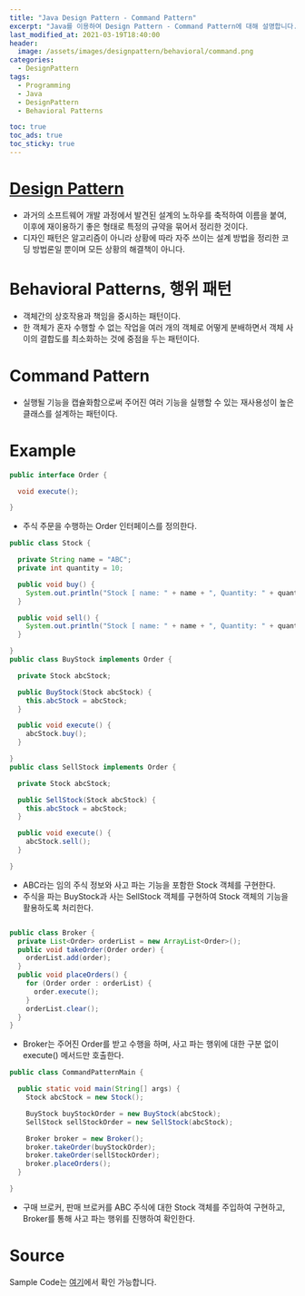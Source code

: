 ```yaml
---
title: "Java Design Pattern - Command Pattern"
excerpt: "Java를 이용하여 Design Pattern - Command Pattern에 대해 설명합니다."
last_modified_at: 2021-03-19T18:40:00
header:
  image: /assets/images/designpattern/behavioral/command.png
categories:
  - DesignPattern
tags:
  - Programming
  - Java
  - DesignPattern
  - Behavioral Patterns

toc: true
toc_ads: true
toc_sticky: true
---
```

# [Design Pattern](../designpattern)
- 과거의 소프트웨어 개발 과정에서 발견된 설계의 노하우를 축적하여 이름을 붙여, 이후에 재이용하기 좋은 형태로 특정의 규약을 묶어서 정리한 것이다.
- 디자인 패턴은 알고리즘이 아니라 상황에 따라 자주 쓰이는 설계 방법을 정리한 코딩 방법론일 뿐이며 모든 상황의 해결책이 아니다.

# Behavioral Patterns, 행위 패턴
- 객체간의 상호작용과 책임을 중시하는 패턴이다.
- 한 객체가 혼자 수행할 수 없는 작업을 여러 개의 객체로 어떻게 분배하면서 객체 사이의 결합도를 최소화하는 것에 중점을 두는 패턴이다.

# Command Pattern
- 실행될 기능을 캡슐화함으로써 주어진 여러 기능을 실행할 수 있는 재사용성이 높은 클래스를 설계하는 패턴이다.

# Example
```java
public interface Order {

  void execute();

}
```

- 주식 주문을 수행하는 Order 인터페이스를 정의한다.

```java
public class Stock {

  private String name = "ABC";
  private int quantity = 10;

  public void buy() {
    System.out.println("Stock [ name: " + name + ", Quantity: " + quantity + " ] bought");
  }

  public void sell() {
    System.out.println("Stock [ name: " + name + ", Quantity: " + quantity + " ] sold");
  }

}
public class BuyStock implements Order {

  private Stock abcStock;

  public BuyStock(Stock abcStock) {
    this.abcStock = abcStock;
  }

  public void execute() {
    abcStock.buy();
  }

}
public class SellStock implements Order {

  private Stock abcStock;

  public SellStock(Stock abcStock) {
    this.abcStock = abcStock;
  }

  public void execute() {
    abcStock.sell();
  }

}
```

- ABC라는 임의 주식 정보와 사고 파는 기능을 포함한 Stock 객체를 구현한다.
- 주식을 파는 BuyStock과 사는 SellStock 객체를 구현하여 Stock 객체의 기능을 활용하도록 처리한다.

```java

public class Broker {
  private List<Order> orderList = new ArrayList<Order>();
  public void takeOrder(Order order) {
    orderList.add(order);
  }
  public void placeOrders() {
    for (Order order : orderList) {
      order.execute();
    }
    orderList.clear();
  }
}
```

- Broker는 주어진 Order를 받고 수행을 하며, 사고 파는 행위에 대한 구분 없이 execute() 메서드만 호출한다.

```java
public class CommandPatternMain {

  public static void main(String[] args) {
    Stock abcStock = new Stock();

    BuyStock buyStockOrder = new BuyStock(abcStock);
    SellStock sellStockOrder = new SellStock(abcStock);

    Broker broker = new Broker();
    broker.takeOrder(buyStockOrder);
    broker.takeOrder(sellStockOrder);
    broker.placeOrders();
  }

}
```

- 구매 브로커, 판매 브로커를 ABC 주식에 대한 Stock 객체를 주입하여 구현하고, Broker를 통해 사고 파는 행위를 진행하여 확인한다.

# Source
Sample Code는 [여기](https://github.com/GracefulSoul/designpattern/tree/master/src/main/java/gracefulsoul/behavioral/command)에서 확인 가능합니다.